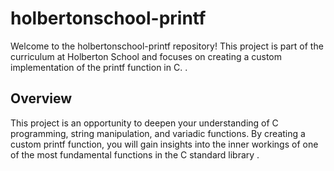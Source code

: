 # holbertonschool-printf

Welcome to the holbertonschool-printf repository! This project is part of the curriculum at Holberton School and focuses on creating a custom implementation of the printf function in C. .

## Overview

This project is an opportunity to deepen your understanding of C programming, string manipulation, and variadic functions. By creating a custom printf function, you will gain insights into the inner workings of one of the most fundamental functions in the C standard library .